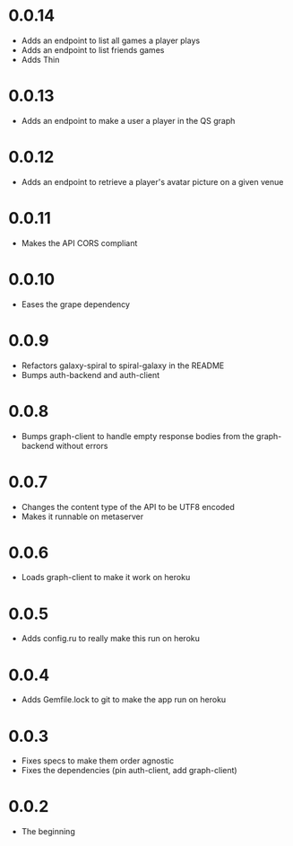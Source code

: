 # 0.0.14

* Adds an endpoint to list all games a player plays
* Adds an endpoint to list friends games
* Adds Thin

# 0.0.13

* Adds an endpoint to make a user a player in the QS graph

# 0.0.12

* Adds an endpoint to retrieve a player's avatar picture on a given venue

# 0.0.11

* Makes the API CORS compliant

# 0.0.10

* Eases the grape dependency

# 0.0.9

* Refactors galaxy-spiral to spiral-galaxy in the README
* Bumps auth-backend and auth-client

# 0.0.8

* Bumps graph-client to handle empty response bodies from the graph-backend without errors

# 0.0.7

* Changes the content type of the API to be UTF8 encoded
* Makes it runnable on metaserver

# 0.0.6

- Loads graph-client to make it work on heroku

# 0.0.5

- Adds config.ru to really make this run on heroku

# 0.0.4

- Adds Gemfile.lock to git to make the app run on heroku

# 0.0.3

- Fixes specs to make them order agnostic
- Fixes the dependencies (pin auth-client, add graph-client)

# 0.0.2

- The beginning

